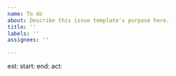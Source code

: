 ```yaml
---
name: To do
about: Describe this issue template's purpose here.
title: ''
labels: ''
assignees: ''

---
```


est:
start:
end:
act:

